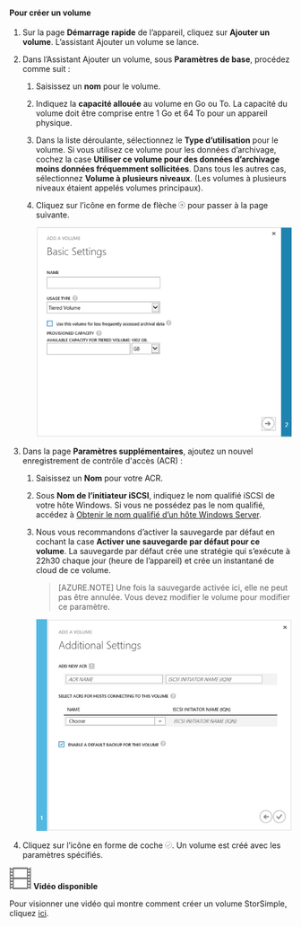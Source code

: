 <!--author=SharS last changed: 11/18/15-->

#### Pour créer un volume

1. Sur la page **Démarrage rapide** de l’appareil, cliquez sur **Ajouter un volume**. L’assistant Ajouter un volume se lance.

2. Dans l’Assistant Ajouter un volume, sous **Paramètres de base**, procédez comme suit :
   1. Saisissez un **nom** pour le volume.
   2. Indiquez la **capacité allouée** au volume en Go ou To. La capacité du volume doit être comprise entre 1 Go et 64 To pour un appareil physique.
   3. Dans la liste déroulante, sélectionnez le **Type d’utilisation** pour le volume. Si vous utilisez ce volume pour les données d’archivage, cochez la case **Utiliser ce volume pour des données d’archivage moins données fréquemment sollicitées**. Dans tous les autres cas, sélectionnez **Volume à plusieurs niveaux**. (Les volumes à plusieurs niveaux étaient appelés volumes principaux).
   4. Cliquez sur l’icône en forme de flèche ![icône-flèche](./media/storsimple-create-volume/HCS_ArrowIcon-include.png) pour passer à la page suivante.

        ![Add volume](./media/storsimple-create-volume/AddVolume1-include.png)

3. Dans la page **Paramètres supplémentaires**, ajoutez un nouvel enregistrement de contrôle d'accès (ACR) :
   1. Saisissez un **Nom** pour votre ACR.
   2. Sous **Nom de l’initiateur iSCSI**, indiquez le nom qualifié iSCSI de votre hôte Windows. Si vous ne possédez pas le nom qualifié, accédez à [Obtenir le nom qualifié d’un hôte Windows Server](#get-the-iqn-of-a-windows-server-host).
   3. Nous vous recommandons d’activer la sauvegarde par défaut en cochant la case **Activer une sauvegarde par défaut pour ce volume**. La sauvegarde par défaut crée une stratégie qui s’exécute à 22h30 chaque jour (heure de l’appareil) et crée un instantané de cloud de ce volume.

        > [AZURE.NOTE] Une fois la sauvegarde activée ici, elle ne peut pas être annulée. Vous devez modifier le volume pour modifier ce paramètre.

        ![Add volume](./media/storsimple-create-volume/AddVolume2-include.png)

4. Cliquez sur l’icône en forme de coche ![icône en forme de coche](./media/storsimple-create-volume/HCS_CheckIcon-include.png). Un volume est créé avec les paramètres spécifiés.

![Vidéo disponible](./media/storsimple-create-volume/Video_icon.png) **Vidéo disponible**

Pour visionner une vidéo qui montre comment créer un volume StorSimple, cliquez [ici](http://azure.microsoft.com/documentation/videos/create-a-storsimple-volume/).

<!---HONumber=AcomDC_1203_2015-->